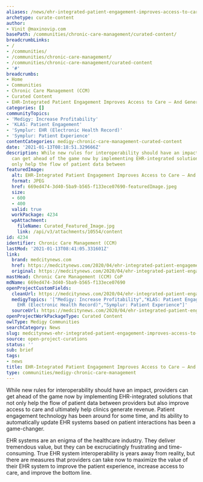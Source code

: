```yaml
---
aliases: /news/ehr-integrated-patient-engagement-improves-access-to-care-and-generates-revenue
archetype: curate-content
author:
- Vinit @maxinovip.com
basePath: /communities/chronic-care-management/curated-content/
breadcrumbLinks:
- /
- /communities/
- /communities/chronic-care-management/
- /communities/chronic-care-management/curated-content
- '#'
breadcrumbs:
- Home
- Communities
- Chronic Care Management (CCM)
- Curated Content
- EHR-Integrated Patient Engagement Improves Access to Care — And Generates Revenue
categories: []
communityTopics:
- 'Medigy: Increase Profitability'
- 'KLAS: Patient Engagement'
- 'Symplur: EHR (Electronic Health Record)'
- 'Symplur: Patient Experience'
contentCategories: medigy-chronic-care-management-curated-content
date: '2021-01-13T08:18:51.329666Z'
description: While new rules for interoperability should have an impact, providers
  can get ahead of the game now by implementing EHR-integrated solutions that not
  only help the flow of patient data between
featuredImage:
  alt: EHR-Integrated Patient Engagement Improves Access to Care — And Generates Revenue
  format: JPEG
  href: 669ed474-3d40-5ba9-b565-f133ece07690-featuredImage.jpeg
  size:
  - 600
  - 400
  valid: true
  workPackage: 4234
  wpAttachment:
    fileName: Curated_Featured_Image.jpg
    link: /api/v3/attachments/10554/content
id: 4234
identifier: Chronic Care Management (CCM)
lastMod: '2021-01-13T08:41:05.331601Z'
link:
  brand: medcitynews.com
  href: https://medcitynews.com/2020/04/ehr-integrated-patient-engagement-improves-access-to-care-and-generates-revenue/
  original: https://medcitynews.com/2020/04/ehr-integrated-patient-engagement-improves-access-to-care-and-generates-revenue/
mastHead: Chronic Care Management (CCM) CoP
mdName: 669ed474-3d40-5ba9-b565-f133ece07690
openProjectCustomFields:
  cleanUrl: https://medcitynews.com/2020/04/ehr-integrated-patient-engagement-improves-access-to-care-and-generates-revenue/
  medigyTopics: '["Medigy: Increase Profitability","KLAS: Patient Engagement","Symplur:
    EHR (Electronic Health Record)","Symplur: Patient Experience"]'
  sourceUrl: https://medcitynews.com/2020/04/ehr-integrated-patient-engagement-improves-access-to-care-and-generates-revenue/
openProjectWorkPackageType: Curated Content
owlType: Medigy Communities
searchCategory: News
slug: medcitynews-ehr-integrated-patient-engagement-improves-access-to-care-and-generates-revenue
source: open-project-curations
status: ''
sub: brief
tags:
- news
title: EHR-Integrated Patient Engagement Improves Access to Care — And Generates Revenue
type: communities/medigy-chronic-care-management
---
```


<p>While new rules for interoperability should have an impact, providers can get ahead of the game now by implementing EHR-integrated solutions that not only help the flow of patient data between providers but also improve access to care and ultimately help clinics generate revenue. Patient engagement technology has been around for some time, and its ability to automatically update EHR systems based on patient interactions has been a game-changer.</p><p>EHR systems are an enigma of the healthcare industry. They deliver tremendous value, but they can be excruciatingly frustrating and time-consuming. True EHR system interoperability is years away from reality, but there are measures that providers can take now to maximize the value of their EHR system to improve the patient experience, increase access to care, and improve the bottom line.</p>